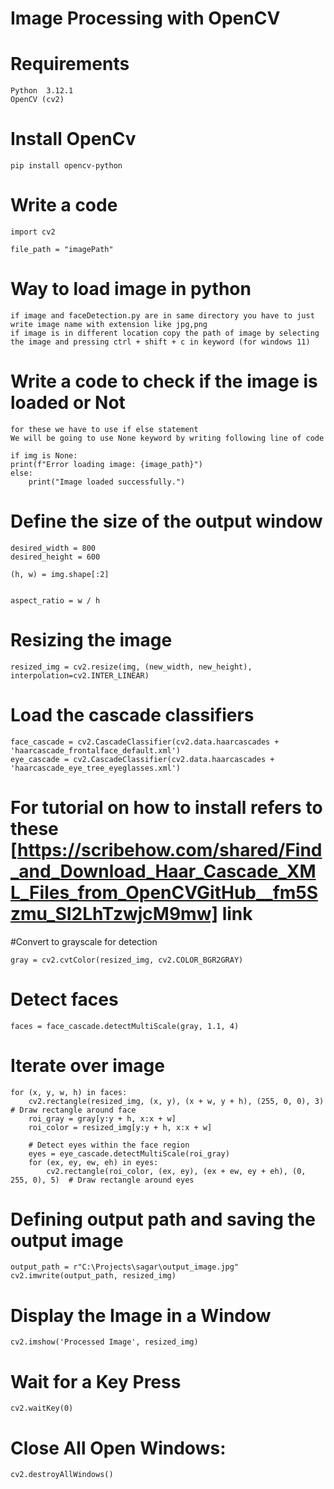 # Image Processing with OpenCV

# Requirements

    Python  3.12.1
    OpenCV (cv2)

# Install OpenCv

    pip install opencv-python

# Write a code

    import cv2

    file_path = "imagePath"

# Way to load image in python

    if image and faceDetection.py are in same directory you have to just write image name with extension like jpg,png
    if image is in different location copy the path of image by selecting the image and pressing ctrl + shift + c in keyword (for windows 11)

# Write a code to check if the image is loaded or Not

    for these we have to use if else statement
    We will be going to use None keyword by writing following line of code

    if img is None:
    print(f"Error loading image: {image_path}")
    else:
        print("Image loaded successfully.")

# Define the size of the output window
    desired_width = 800  
    desired_height = 600  

    (h, w) = img.shape[:2]


    aspect_ratio = w / h

# Resizing the image

    resized_img = cv2.resize(img, (new_width, new_height), interpolation=cv2.INTER_LINEAR)

# Load the cascade classifiers
    face_cascade = cv2.CascadeClassifier(cv2.data.haarcascades + 'haarcascade_frontalface_default.xml')
    eye_cascade = cv2.CascadeClassifier(cv2.data.haarcascades + 'haarcascade_eye_tree_eyeglasses.xml')
    
# For tutorial on how to install refers to these [https://scribehow.com/shared/Find_and_Download_Haar_Cascade_XML_Files_from_OpenCVGitHub__fm5Szmu_SI2LhTzwjcM9mw] link

#Convert to grayscale for detection

    gray = cv2.cvtColor(resized_img, cv2.COLOR_BGR2GRAY)

# Detect faces

    faces = face_cascade.detectMultiScale(gray, 1.1, 4)

# Iterate over image

    for (x, y, w, h) in faces:
        cv2.rectangle(resized_img, (x, y), (x + w, y + h), (255, 0, 0), 3)  # Draw rectangle around face
        roi_gray = gray[y:y + h, x:x + w]
        roi_color = resized_img[y:y + h, x:x + w]
        
        # Detect eyes within the face region
        eyes = eye_cascade.detectMultiScale(roi_gray)
        for (ex, ey, ew, eh) in eyes:
            cv2.rectangle(roi_color, (ex, ey), (ex + ew, ey + eh), (0, 255, 0), 5)  # Draw rectangle around eyes


# Defining output path and saving the output image

    output_path = r"C:\Projects\sagar\output_image.jpg"
    cv2.imwrite(output_path, resized_img)

# Display the Image in a Window
    cv2.imshow('Processed Image', resized_img)
# Wait for a Key Press
    cv2.waitKey(0)
# Close All Open Windows:
    cv2.destroyAllWindows()

